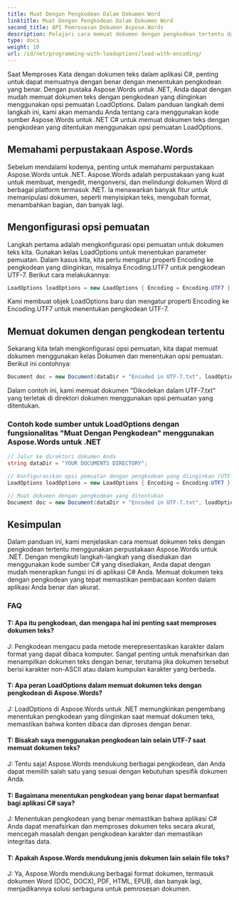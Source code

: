 ```yaml
---
title: Muat Dengan Pengkodean Dalam Dokumen Word
linktitle: Muat Dengan Pengkodean Dalam Dokumen Word
second_title: API Pemrosesan Dokumen Aspose.Words
description: Pelajari cara memuat dokumen dengan pengkodean tertentu dalam dokumen Word menggunakan Aspose.Words untuk .NET.
type: docs
weight: 10
url: /id/net/programming-with-loadoptions/load-with-encoding/
---
```

Saat Memproses Kata dengan dokumen teks dalam aplikasi C#, penting untuk dapat memuatnya dengan benar dengan menentukan pengkodean yang benar. Dengan pustaka Aspose.Words untuk .NET, Anda dapat dengan mudah memuat dokumen teks dengan pengkodean yang diinginkan menggunakan opsi pemuatan LoadOptions. Dalam panduan langkah demi langkah ini, kami akan memandu Anda tentang cara menggunakan kode sumber Aspose.Words untuk .NET C# untuk memuat dokumen teks dengan pengkodean yang ditentukan menggunakan opsi pemuatan LoadOptions.

## Memahami perpustakaan Aspose.Words

Sebelum mendalami kodenya, penting untuk memahami perpustakaan Aspose.Words untuk .NET. Aspose.Words adalah perpustakaan yang kuat untuk membuat, mengedit, mengonversi, dan melindungi dokumen Word di berbagai platform termasuk .NET. Ia menawarkan banyak fitur untuk memanipulasi dokumen, seperti menyisipkan teks, mengubah format, menambahkan bagian, dan banyak lagi.

## Mengonfigurasi opsi pemuatan

Langkah pertama adalah mengkonfigurasi opsi pemuatan untuk dokumen teks kita. Gunakan kelas LoadOptions untuk menentukan parameter pemuatan. Dalam kasus kita, kita perlu mengatur properti Encoding ke pengkodean yang diinginkan, misalnya Encoding.UTF7 untuk pengkodean UTF-7. Berikut cara melakukannya:

```csharp
LoadOptions loadOptions = new LoadOptions { Encoding = Encoding.UTF7 };
```

Kami membuat objek LoadOptions baru dan mengatur properti Encoding ke Encoding.UTF7 untuk menentukan pengkodean UTF-7.

## Memuat dokumen dengan pengkodean tertentu

Sekarang kita telah mengkonfigurasi opsi pemuatan, kita dapat memuat dokumen menggunakan kelas Dokumen dan menentukan opsi pemuatan. Berikut ini contohnya:

```csharp
Document doc = new Document(dataDir + "Encoded in UTF-7.txt", loadOptions);
```

Dalam contoh ini, kami memuat dokumen "Dikodekan dalam UTF-7.txt" yang terletak di direktori dokumen menggunakan opsi pemuatan yang ditentukan.

### Contoh kode sumber untuk LoadOptions dengan fungsionalitas "Muat Dengan Pengkodean" menggunakan Aspose.Words untuk .NET

```csharp
// Jalur ke direktori dokumen Anda
string dataDir = "YOUR DOCUMENTS DIRECTORY";

// Konfigurasikan opsi pemuatan dengan pengkodean yang diinginkan (UTF-7)
LoadOptions loadOptions = new LoadOptions { Encoding = Encoding.UTF7 };

// Muat dokumen dengan pengkodean yang ditentukan
Document doc = new Document(dataDir + "Encoded in UTF-7.txt", loadOptions);
```

## Kesimpulan

Dalam panduan ini, kami menjelaskan cara memuat dokumen teks dengan pengkodean tertentu menggunakan perpustakaan Aspose.Words untuk .NET. Dengan mengikuti langkah-langkah yang disediakan dan menggunakan kode sumber C# yang disediakan, Anda dapat dengan mudah menerapkan fungsi ini di aplikasi C# Anda. Memuat dokumen teks dengan pengkodean yang tepat memastikan pembacaan konten dalam aplikasi Anda benar dan akurat.


### FAQ

#### T: Apa itu pengkodean, dan mengapa hal ini penting saat memproses dokumen teks?

J: Pengkodean mengacu pada metode merepresentasikan karakter dalam format yang dapat dibaca komputer. Sangat penting untuk menafsirkan dan menampilkan dokumen teks dengan benar, terutama jika dokumen tersebut berisi karakter non-ASCII atau dalam kumpulan karakter yang berbeda.

#### T: Apa peran LoadOptions dalam memuat dokumen teks dengan pengkodean di Aspose.Words?

J: LoadOptions di Aspose.Words untuk .NET memungkinkan pengembang menentukan pengkodean yang diinginkan saat memuat dokumen teks, memastikan bahwa konten dibaca dan diproses dengan benar.

#### T: Bisakah saya menggunakan pengkodean lain selain UTF-7 saat memuat dokumen teks?

J: Tentu saja! Aspose.Words mendukung berbagai pengkodean, dan Anda dapat memilih salah satu yang sesuai dengan kebutuhan spesifik dokumen Anda.

#### T: Bagaimana menentukan pengkodean yang benar dapat bermanfaat bagi aplikasi C# saya?

J: Menentukan pengkodean yang benar memastikan bahwa aplikasi C# Anda dapat menafsirkan dan memproses dokumen teks secara akurat, mencegah masalah dengan pengkodean karakter dan memastikan integritas data.

#### T: Apakah Aspose.Words mendukung jenis dokumen lain selain file teks?

J: Ya, Aspose.Words mendukung berbagai format dokumen, termasuk dokumen Word (DOC, DOCX), PDF, HTML, EPUB, dan banyak lagi, menjadikannya solusi serbaguna untuk pemrosesan dokumen.